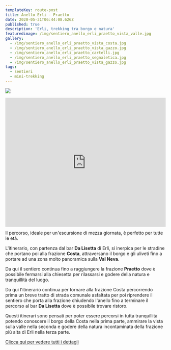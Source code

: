 ```yaml
---
templateKey: route-post
title: Anello Erli - Praetto
date: 2020-05-31T06:44:08.626Z
published: true
description: 'Erli, trekking tra borgo e natura'
featuredimage: /img/sentiero_anello_erli_praetto_vista_valle.jpg
gallery:
  - /img/sentiero_anello_erli_praetto_vista_costa.jpg
  - /img/sentiero_anello_erli_praetto_vista_gazzo.jpg
  - /img/sentiero_anello_erli_praetto_cartelli.jpg
  - /img/sentiero_anello_erli_praetto_segnaletica.jpg
  - /img/sentiero_anello_erli_praetto_vista_gazzo.jpg
tags:
  - sentieri
  - mini-trekking
---
```


![](/img/sentiero_anello_erli_praetto_vista_valle.jpg)

<iframe style="float:left;margin-right:15px;margin-bottom: 10px;"height='405' width='100%' frameborder='0' allowtransparency='true' scrolling='no' src='https://www.strava.com/activities/3536530678/embed/9e5b4b3a78fe6f4e5e6b216d4e24dcf9fad7a9a6'></iframe>

Il percorso, ideale per un'escursione di mezza giornata, è perfetto per tutte le età.

L'itinerario, con partenza dal bar **Da Lisetta** di Erli, si inerpica per le stradine che portano poi alla frazione **Costa**, attraversano il borgo e gli uliveti fino a portare ad una zona molto panoramica sulla **Val Neva**.

Da qui il sentiero continua fino a raggiungere la frazione **Praetto** dove è possibile fermarsi alla chiesetta per rilassarsi e godere della natura e tranquillità del luogo.

Da qui l'itinerario continua per tornare alla frazione Costa percorrendo prima un breve tratto di strada comunale asfaltata per poi riprendere il sentiero che porta alla frazione chiudendo l'anello fino a terminare il percorso al bar **Da Lisetta** dove è possibile trovare ristoro.

Questi itinerari sono pensati per poter essere percorsi in tutta tranquillità potendo conoscere il borgo della Costa nella prima parte, ammirare la vista sulla valle nella seconda e godere della natura incontaminata della frazione più alta di Erli nella terza parte.

[Clicca qui per vedere tutti i dettagli](https://www.strava.com/activities/anello-erli-praetto-3536530678?utm_campaign=ride_share&utm_content=59892579&utm_medium=widget)

<br/>
